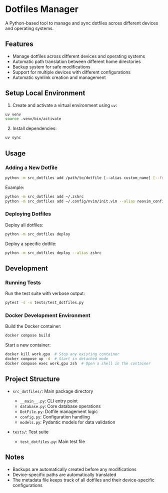 # Dotfiles Manager

A Python-based tool to manage and sync dotfiles across different devices and operating systems.

## Features

- Manage dotfiles across different devices and operating systems
- Automatic path translation between different home directories
- Backup system for safe modifications
- Support for multiple devices with different configurations
- Automatic symlink creation and management

## Setup Local Environment

1. Create and activate a virtual environment using `uv`:
```bash
uv venv
source .venv/bin/activate
```

2. Install dependencies:
```bash
uv sync
```

## Usage

### Adding a New Dotfile

```bash
python -m src_dotfiles add /path/to/dotfile [--alias custom_name] [--force]
```

Example:
```bash
python -m src_dotfiles add ~/.zshrc
python -m src_dotfiles add ~/.config/nvim/init.vim --alias neovim_config
```

### Deploying Dotfiles

Deploy all dotfiles:
```bash
python -m src_dotfiles deploy
```

Deploy a specific dotfile:
```bash
python -m src_dotfiles deploy --alias zshrc
```

## Development

### Running Tests

Run the test suite with verbose output:
```bash
pytest -s -v tests/test_dotfiles.py
```

### Docker Development Environment

Build the Docker container:
```bash
docker compose build
```

Start a new container:
```bash
docker kill work.gpu  # Stop any existing container
docker compose up -d  # Start in detached mode
docker compose exec work.gpu zsh  # Open a shell in the container
```

## Project Structure

- `src_dotfiles/`: Main package directory
  - `__main__.py`: CLI entry point
  - `database.py`: Core database operations
  - `DotFile.py`: Dotfile management logic
  - `config.py`: Configuration handling
  - `models.py`: Pydantic models for data validation

- `tests/`: Test suite
  - `test_dotfiles.py`: Main test file

## Notes

- Backups are automatically created before any modifications
- Device-specific paths are automatically translated
- The metadata file keeps track of all dotfiles and their device-specific configurations